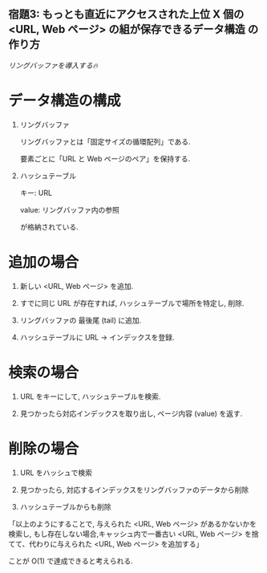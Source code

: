## 宿題3: もっとも直近にアクセスされた上位 X 個の <URL, Web ページ> の組が保存できるデータ構造 の作り方 ##

*リングバッファを導入する🔥*
# データ構造の構成
1. リングバッファ

    リングバッファとは「固定サイズの循環配列」である.

    要素ごとに「URL と Web ページのペア」を保持する.

2. ハッシュテーブル
    
    キー: URL

    value: リングバッファ内の参照

    が格納されている.

# 追加の場合

1. 新しい <URL, Web ページ> を追加.

2. すでに同じ URL が存在すれば, ハッシュテーブルで場所を特定し, 削除.

3. リングバッファの 最後尾 (tail) に追加.

4. ハッシュテーブルに URL → インデックスを登録.

# 検索の場合

1. URL をキーにして, ハッシュテーブルを検索.

2. 見つかったら対応インデックスを取り出し, ページ内容 (value) を返す.

# 削除の場合

1. URL をハッシュで検索

2. 見つかったら, 対応するインデックスをリングバッファのデータから削除

3. ハッシュテーブルからも削除

「以上のようにすることで, 与えられた <URL, Web ページ> があるかないかを検索し, もし存在しない場合,キャッシュ内で一番古い <URL, Web ページ> を捨てて、代わりに与えられた <URL, Web ページ> を追加する」

ことが O(1) で達成できると考えられる.